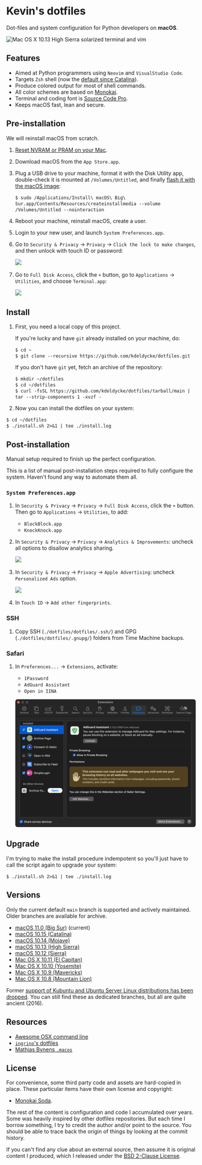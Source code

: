 # Kevin's dotfiles

Dot-files and system configuration for Python developers on **macOS**.

![Mac OS X 10.13 High Sierra solarized terminal and vim](https://raw.githubusercontent.com/kdeldycke/dotfiles/main/assets/macos-10.13.jpeg)

## Features

* Aimed at Python programmers using `Neovim` and `VisualStudio Code`.
* Targets `Zsh` shell (now the [default since Catalina](https://support.apple.com/en-gb/HT208050)).
* Produce colored output for most of shell commands.
* All color schemes are based on [Monokai](https://web.archive.org/web/20161107090516/http://www.monokai.nl/blog/2006/07/).
* Terminal and coding font is [Source Code Pro](https://en.wikipedia.org/wiki/Source_Code_Pro).
* Keeps macOS fast, lean and secure.

## Pre-installation

We will reinstall macOS from scratch.

1. [Reset NVRAM or PRAM on your Mac](https://support.apple.com/en-us/HT204063).

1. Download macOS from the `App Store.app`.

1. Plug a USB drive to your machine, format it with the Disk Utility app,
double-check it is mounted at `/Volumes/Untitled`, and finally [flash it with
the macOS image](https://support.apple.com/en-us/HT201372):

    ```shell-session
    $ sudo /Applications/Install\ macOS\ Big\ Sur.app/Contents/Resources/createinstallmedia --volume /Volumes/Untitled --nointeraction
    ```

1. Reboot your machine, reinstall macOS, create a user.

1. Login to your new user, and launch `System Preferences.app`.

1. Go to `Security & Privacy` → `Privacy` → `Click the lock to make changes`, and then unlock with touch ID or password:

    ![](https://raw.githubusercontent.com/kdeldycke/dotfiles/main/assets/system-preferences-security-privacy-unlock.png)

1. Go to `Full Disk Access`, click the `+` button, go to `Applications` → `Utilities`, and choose `Terminal.app`:

    ![](https://raw.githubusercontent.com/kdeldycke/dotfiles/main/assets/terminal-full-disk-access.png)

## Install

1. First, you need a local copy of this project.

    If you're lucky and have `git` already installed on your machine, do:

    ```shell-session
    $ cd ~
    $ git clone --recursive https://github.com/kdeldycke/dotfiles.git
    ```

    If you don't have `git` yet, fetch an archive of the repository:

    ```shell-session
    $ mkdir ~/dotfiles
    $ cd ~/dotfiles
    $ curl -fsSL https://github.com/kdeldycke/dotfiles/tarball/main | tar --strip-components 1 -xvzf -
    ```

2. Now you can install the dotfiles on your system:

```shell-session
$ cd ~/dotfiles
$ ./install.sh 2>&1 | tee ./install.log
```

## Post-installation

Manual setup required to finish up the perfect configuration.

This is a list of manual post-installation steps required to fully configure the system. Haven't found any way to automate them all.

### `System Preferences.app`

1. In `Security & Privacy` → `Privacy` → `Full Disk Access`, click the `+` button. Then go to `Applications` → `Utilities`, to add:
    * `BlockBlock.app`
    * `KnockKnock.app`

1. In `Security & Privacy` → `Privacy` → `Analytics & Improvements`: uncheck all options to disallow analytics sharing.

    ![](https://raw.githubusercontent.com/kdeldycke/dotfiles/main/assets/analytics-and-improvements-preferences.png)

1. In `Security & Privacy` → `Privacy` → `Apple Advertising`: uncheck `Personalized Ads` option.

    ![](https://raw.githubusercontent.com/kdeldycke/dotfiles/main/assets/apple-advertising-preferences.png)

1. In `Touch ID` → `Add other fingerprints`.

### SSH

1. Copy SSH (`./dotfiles/dotfiles/.ssh/`) and GPG (`./dotfiles/dotfiles/.gnupg/`) folders from Time Machine backups.

### Safari

1. In `Preferences...` → `Extensions`, activate:
    * `1Password`
    * `AdGuard Assistant`
    * `Open in IINA`

    ![](https://raw.githubusercontent.com/kdeldycke/dotfiles/main/assets/safari-active-extensions.png)

## Upgrade

I'm trying to make the install procedure indempotent so you'll just have to
call the script again to upgrade your system:

```shell-session
$ ./install.sh 2>&1 | tee ./install.log
```

## Versions

Only the current default `main` branch is supported and actively maintained. Older
branches are available for archive.

* [macOS 11.0 (Big Sur)](https://github.com/kdeldycke/dotfiles/tree/main) (current)
* [macOS 10.15 (Catalina)](https://github.com/kdeldycke/dotfiles/tree/macos-10.15)
* [macOS 10.14 (Mojave)](https://github.com/kdeldycke/dotfiles/tree/macos-10.14)
* [macOS 10.13 (High Sierra)](https://github.com/kdeldycke/dotfiles/tree/macos-10.13)
* [macOS 10.12 (Sierra)](https://github.com/kdeldycke/dotfiles/tree/macos-10.12)
* [Mac OS X 10.11 (El Capitan)](https://github.com/kdeldycke/dotfiles/tree/osx-10.11)
* [Mac OS X 10.10 (Yosemite)](https://github.com/kdeldycke/dotfiles/tree/osx-10.10)
* [Mac OS X 10.9 (Mavericks)](https://github.com/kdeldycke/dotfiles/tree/osx-10.9)
* [Mac OS X 10.8 (Mountain Lion)](https://github.com/kdeldycke/dotfiles/tree/osx-10.8)

Former [support of Kubuntu and Ubuntu Server Linux
distributions has been dropped](https://github.com/kdeldycke/dotfiles/commit/e667245f6a4c90c6d41907e392adb74c5acfcf13). You can still find these as dedicated branches, but all are quite ancient (2016).

## Resources

* [Awesome OSX command line](https://github.com/herrbischoff/awesome-osx-command-line)
* [`ingrino`'s dotfiles](https://github.com/lingrino/dotfiles)
* [Mathias Bynens `.macos`](https://github.com/mathiasbynens/dotfiles/blob/master/.macos)

## License

For convenience, some third party code and assets are hard-copied in place.
These particular items have their own license and copyright:

* [Monokai Soda](https://github.com/lysyi3m/macos-terminal-themes#monokai-soda-download).

The rest of the content is configuration and code I accumulated over years.
Some was heavily inspired by other dotfiles repositories. But each time I
borrow  something, I try to credit the author and/or point to the source. You
should be able to trace back the origin of things by looking at the commit
history.

If you can't find any clue about an external source, then assume it is original
content I produced, which I released under the [BSD 2-Clause License](LICENSE.md).